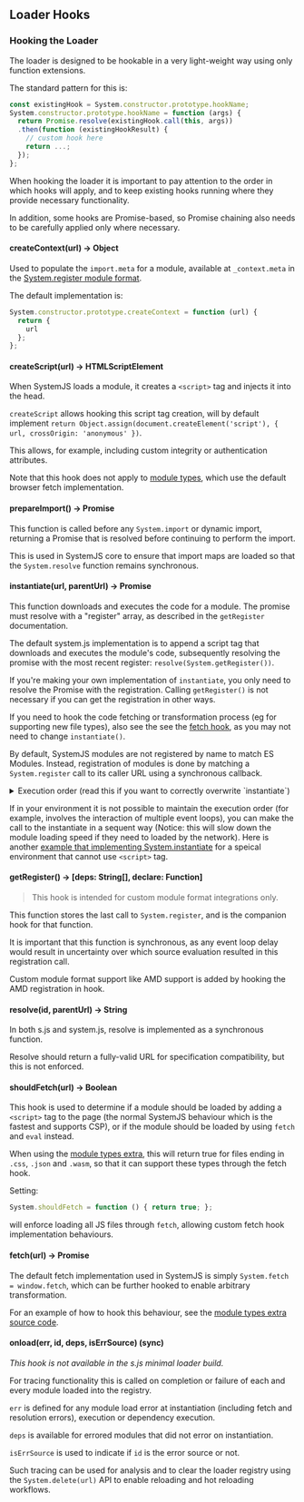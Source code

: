 ## Loader Hooks

### Hooking the Loader

The loader is designed to be hookable in a very light-weight way using only function extensions.

The standard pattern for this is:

```js
const existingHook = System.constructor.prototype.hookName;
System.constructor.prototype.hookName = function (args) {
  return Promise.resolve(existingHook.call(this, args))
  .then(function (existingHookResult) {
    // custom hook here
    return ...;
  });
};
```

When hooking the loader it is important to pay attention to the order in which hooks will apply, and to keep existing hooks running where they provide necessary functionality.

In addition, some hooks are Promise-based, so Promise chaining also needs to be carefully applied only where necessary.

#### createContext(url) -> Object

Used to populate the `import.meta` for a module, available at `_context.meta` in the [System.register module format](system-register.md).

The default implementation is:

```js
System.constructor.prototype.createContext = function (url) {
  return {
    url
  };
};
```

#### createScript(url) -> HTMLScriptElement

When SystemJS loads a module, it creates a `<script>` tag and injects it into the head.

`createScript` allows hooking this script tag creation, will by default implement `return Object.assign(document.createElement('script'), { url, crossOrigin: 'anonymous' })`.

This allows, for example, including custom integrity or authentication attributes.

Note that this hook does not apply to [module types](module-types.md), which use the default browser fetch implementation.

#### prepareImport() -> Promise

This function is called before any `System.import` or dynamic import, returning a Promise that is resolved before continuing to perform the import.

This is used in SystemJS core to ensure that import maps are loaded so that the `System.resolve` function remains synchronous.

#### instantiate(url, parentUrl) -> Promise

This function downloads and executes the code for a module. The promise must resolve with a "register" array, as described in the `getRegister` documentation.

The default system.js implementation is to append a script tag that downloads and executes the module's code, subsequently resolving the promise with the most recent register: `resolve(System.getRegister())`.

If you're making your own implementation of `instantiate`, you only need to resolve the Promise with the registration. Calling `getRegister()` is not necessary if you can get the registration in other ways.

If you need to hook the code fetching or transformation process (eg for supporting new file types), also see the see the [fetch hook](https://github.com/systemjs/systemjs/blob/master/docs/hooks.md#shouldfetchurl---boolean), as you may not need to change `instantiate()`.

By default, SystemJS modules are not registered by name to match ES Modules. Instead, registration of modules is done by matching a `System.register` call to its caller URL using a synchronous callback.

<details>
  <summary>Execution order (read this if you want to correctly overwrite `instantiate`)</summary>

See below for an outline of the loading lifecycle provided by this default `instantiate` implementation:

```js
var lastRegister;
systemJSPrototype.register = function (deps, declare) { lastRegister = [deps, declare] };
/* getRegister provides the last anonymous System.register call */
systemJSPrototype.getRegister = function () {
  var _lastRegister = lastRegister;
  lastRegister = undefined;
  return _lastRegister;
};
```

> app.js

```js
System.import("./library.js"); System.import("./code.js");
```

For the given app.js, the correct execution order looks like this:


```js
// Event Loop 0                                                         // lastRegister is undefined
[app.js] System.import("./library.js")
  => [system.js] System.instantiate("./library.js") => Promise_ID_0
  => ...load library.js...

// Event Loop 0                                                         // lastRegister is undefined
[app.js] System.import("./code.js")
  => [system.js] System.instantiate("./code.js") => Promise_ID_1
  => ...load code.js...

// Event Loop N                                                         // lastRegister is undefined
[library.js]: System.register(module_library)                           // lastRegister is module_library
  => [system.js]: (Notified by a callback that library.js has executed) // lastRegister is module_library
  => [system.js]: let temp = getRegister()                              // lastRegister is undefined, temp is module_library
  => [system.js]: Promise_ID_0 resolved by temp                         // lastRegister is undefined, "library.js" loaded

// Event Loop N                                                         // lastRegister is undefined
[code.js]: System.register(module_code)                                 // lastRegister is module_code
  => [system.js]: (Notified by a callback that code.js has executed)    // lastRegister is module_code
  => [system.js]: let temp = getRegister()                              // lastRegister is undefined, temp is module_code
  => [system.js]: Promise_ID_1 resolved by temp                         // lastRegister is undefined, "code.js" loaded
```

The **WRONG** execution order may look like: (ends with wrong module registered and [Module did not instantiate](https://github.com/systemjs/systemjs/blob/master/docs/errors.md#2) error).

```js
// Event Loop 0                                                     // lastRegister is undefined
[app.js] System.import("./library.js")
  => [system.js] System.instantiate("./library.js") => Promise_ID_0
  => ...load library.js...

// Event Loop 0                                                     // lastRegister is undefined
[app.js] System.import("./code.js")
  => [system.js] System.instantiate("./code.js") => Promise_ID_1
  => ...load code.js...

// Event Loop N                                                     // lastRegister is undefined
[library.js]: System.register(module_library)                       // lastRegister is module_library
[code.js]: System.register(module_code)                             // lastRegister is module_code !!! module_library has been overwrittened !!!

// Event Loop M
[system.js]: (Notified by a callback that library.js has executed)  // lastRegister is module_code
  => [system.js]: let temp = getRegister()                          // lastRegister is undefined, temp is module_code
  => [system.js]: Promise_ID_0 resolved by temp                     // lastRegister is undefined, !!! "library.js" loaded with content of "code.js" !!!

// Event Loop X
[system.js]: (Notified by a callback that code.js has executed)     // lastRegister is undefined
  => [system.js]: let temp = getRegister()                          // lastRegister is undefined, temp is undefined
  => [system.js]: throw "Module did not instantiate"
```

</details>

If in your environment it is not possible to maintain the execution order (for example, involves the interaction of multiple event loops), you can make the call to the instantiate in a sequent way (Notice: this will slow down the module loading speed if they need to loaded by the network). Here is another [example that implementing System.instantiate](https://github.com/Jack-Works/webextension-systemjs/blob/master/src/content-script.ts#L10-L26) for a speical environment that cannot use `<script>` tag.

#### getRegister() -> [deps: String[], declare: Function]

> This hook is intended for custom module format integrations only.

This function stores the last call to `System.register`, and is the companion hook for that function.

It is important that this function is synchronous, as any event loop delay would result in uncertainty over which source evaluation
resulted in this registration call.

Custom module format support like AMD support is added by hooking the AMD registration in hook.

#### resolve(id, parentUrl) -> String

In both s.js and system.js, resolve is implemented as a synchronous function.

Resolve should return a fully-valid URL for specification compatibility, but this is not enforced.

#### shouldFetch(url) -> Boolean

This hook is used to determine if a module should be loaded by adding a `<script>` tag to the page (the normal SystemJS behaviour which is the fastest and supports CSP), or if the module should be loaded by using `fetch` and `eval` instead.

When using the [module types extra](./module-types.md), this will return true for files ending in `.css`, `.json` and `.wasm`,
so that it can support these types through the fetch hook.

Setting:

```js
System.shouldFetch = function () { return true; };
```

will enforce loading all JS files through `fetch`, allowing custom fetch hook implementation behaviours.

#### fetch(url) -> Promise<Response>

The default fetch implementation used in SystemJS is simply `System.fetch = window.fetch`, which can be further hooked to enable
arbitrary transformation.

For an example of how to hook this behaviour, see the [module types extra source code](../src/extras/module-types.js).

#### onload(err, id, deps, isErrSource) (sync)

_This hook is not available in the s.js minimal loader build._

For tracing functionality this is called on completion or failure of each and every module loaded into the registry.

`err` is defined for any module load error at instantiation (including fetch and resolution errors), execution or dependency execution.

`deps` is available for errored modules that did not error on instantiation.

`isErrSource` is used to indicate if `id` is the error source or not.

Such tracing can be used for analysis and to clear the loader registry using the `System.delete(url)` API to enable reloading and hot reloading workflows.
